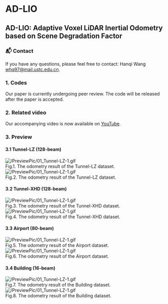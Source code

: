 # AD-LIO
## AD-LIO: Adaptive Voxel LiDAR Inertial Odometry based on Scene Degradation Factor
### 📬 Contact
If you have any questions, please feel free to contact: Hanqi Wang whq97@mail.ustc.edu.cn.
### 1. Codes
Our paper is currently undergoing peer review. The code will be released after the paper is accepted.
### 2. Related video
Our accompanying video is now available on [YouTube](https://youtu.be/kN0JURdOdr4}{https://youtu.be/kN0JURdOdr4).
### 3. Preview
#### 3.1 Tunnel-LZ (128-beam)
![/PreviewPic/01_Tunnel-LZ-1.gif](https://github.com/hanson97/AD-LIO/blob/main/PreviewPic/01_Tunnel-LZ-1.gif)<br>
Fig.1. The odometry result of the Tunnel-LZ dataset.<br>
![/PreviewPic/01_Tunnel-LZ-1.gif](https://github.com/hanson97/AD-LIO/blob/main/PreviewPic/02_Tunnel-LZ-2.gif)<br>
Fig.2. The odometry result of the Tunnel-LZ dataset.<br>
#### 3.2 Tunnel-XHD (128-beam)
![/PreviewPic/01_Tunnel-LZ-1.gif](https://github.com/hanson97/AD-LIO/blob/main/PreviewPic/03_Tunnel-XHD-1.gif)<br>
Fig.3. The odometry result of the Tunnel-XHD dataset.<br>
![/PreviewPic/01_Tunnel-LZ-1.gif](https://github.com/hanson97/AD-LIO/blob/main/PreviewPic/04_Tunnel-XHD-2.gif)<br>
Fig.4. The odometry result of the Tunnel-XHD dataset.<br>
#### 3.3 Airport (80-beam)
![/PreviewPic/01_Tunnel-LZ-1.gif](https://github.com/hanson97/AD-LIO/blob/main/PreviewPic/05_Airport-1.gif)<br>
Fig.5. The odometry result of the Airport dataset.<br>
![/PreviewPic/01_Tunnel-LZ-1.gif](https://github.com/hanson97/AD-LIO/blob/main/PreviewPic/06_Airport-2.gif)<br>
Fig.6. The odometry result of the Airport dataset.<br>
#### 3.4 Building (16-beam)
![/PreviewPic/01_Tunnel-LZ-1.gif](https://github.com/hanson97/AD-LIO/blob/main/PreviewPic/07_Building-1.gif)<br>
Fig.7. The odometry result of the Building dataset.<br>
![/PreviewPic/01_Tunnel-LZ-1.gif](https://github.com/hanson97/AD-LIO/blob/main/PreviewPic/08_Building-2.gif)<br>
Fig.8. The odometry result of the Building dataset.<br>
